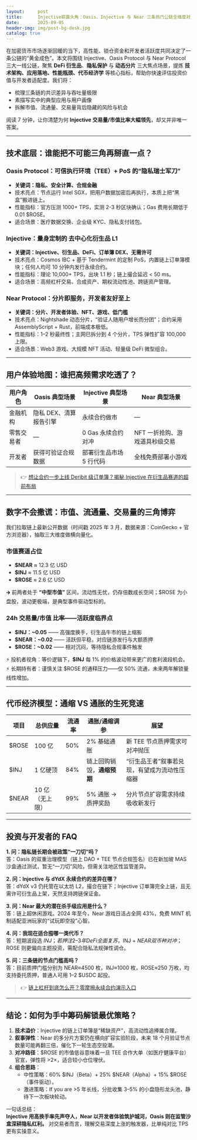 ```yaml
---
layout:     post
title:      Injective崭露头角：Oasis、Injective 与 Near 三条热门公链全维度对比
date:       2025-09-05
header-img: img/post-bg-desk.jpg
catalog: true
---
```


在加密货币市场逐渐回暖的当下，高性能、锁仓资金和开发者活跃度共同决定了一条公链的“黄金成色”。本文将围绕 Injective、Oasis Protocol 与 Near Protocol 三大一线公链，聚焦 **DeFi 衍生品**、**隐私保护** 与 **动态分片** 三大焦点场景，提炼 **技术架构、应用落地、性能瓶颈、代币经济学** 等核心指标，帮助你快速评估投资价值与开发者适配度。我们将：

- 梳理三条链的共识差异与吞吐量极限  
- 素描写实中的典型应用与用户画像  
- 拆解市值、流通量、交易量背后隐藏的风险与机会  

阅读 7 分钟，让你清楚为何 **Injective 交易量/市值比率大幅领先**，却又并非唯一答案。

---

## 技术底层：谁能把不可能三角再掰直一点？

### Oasis Protocol：可信执行环境（TEE）+ PoS 的“隐私瑞士军刀”
- **关键词：隐私、安全计算、合规金融**  
- 技术亮点：节点运行 Intel SGX，把用户数据加密后再执行，本质上把“黑盒”搬进链上。  
- 性能指标：官方压测 1000+ TPS，实测 2-3 秒区块确认；Gas 费用长期低于 0.01 $ROSE。  
- 适合场景：医疗数据交换、企业级 KYC、隐私支付钱包。

### Injective：量身定制的 **去中心化衍生品 L1**
- **关键词：Injective、衍生品、DeFi、订单簿 DEX、无需许可**  
- 技术亮点：Cosmos IBC + 基于 Tendermint 的定制 PoS，内置链上订单簿模块；任何人均可 10 分钟内发行永续合约。  
- 性能指标：理论 10,000+ TPS，出块 1.1 秒；链上撮合延迟 < 50 ms。  
- 适合场景：高频杠杆交易、合成资产、期权流动性池、跨链资产管理。

### Near Protocol：分片即服务，开发者友好至上
- **关键词：分片、开发者体验、NFT、游戏、低门槛**  
- 技术亮点：Nightshade 动态分片，“验证人随用户增长而分团”；合约采用 AssemblyScript + Rust，前端成本极低。  
- 性能指标：1–2 秒最终性；主网已拆分到 4 个分片，TPS 弹性扩容 100,000 上限。  
- 适合场景：Web3 游戏、大规模 NFT 活动、轻量级 DeFi 微型组合。

---

## 用户体验地图：谁把高频需求吃透了？

| 用户角色 | Oasis 典型场景 | Injective 典型场景 | Near 典型场景 |
| --- | --- | --- | --- |
| 金融机构 | 隐私 DEX、清算报告引擎 | 永续合约做市 | — |
| 零售交易者 | — | 0 Gas 永续合约对冲 | NFT 一折抢购、游戏道具秒级交易 |
| 开发者 | 获得可验证合规数据 | 部署衍生品市场 5 行代码 | 全栈免费部署小游戏 |

> 👉 [想让合约一步上线 Deribit 级订单簿？揭秘 Injective 在衍生品赛道的超前布局](https://okxdog.com/)

---

## 数字不会撒谎：市值、流通量、交易量的三角博弈

我们拉取链上最新公开数据（时间戳 2025 年 3 月，数据来源：CoinGecko + 官方浏览器），抽取三大维度做横向量化。

### 市值赛道占位
- **$NEAR** ≈ 12.3 亿 USD  
- **$INJ** ≈ 11.5 亿 USD  
- **$ROSE** ≈ 2.6 亿 USD  

🡲 前两者处于 **“中型市值”** 区间，流动性无忧，仍存倍数成长空间；$ROSE 为小盘股，波动更极端，是典型事件驱动型标的。

### 24h 交易量/市值 比率——活跃度临界点
- **$INJ：~0.05** —— 高强度换手，衍生品牛市的链上缩影  
- **$NEAR：~0.02** —— 活跃但平稳，对应链游发行与大额质押  
- **$ROSE：~0.02** —— 相对沉闷，等待隐私合规事件触发

⚡ 投机者视角：等价逻辑下，**$INJ** 每 1% 的价格波动带来更广的套利波段机会。  
⚡ 长期持有者：谨慎关注 $ROSE 的通释压力——仅 50% 流通，未来两年解锁量线性增加。

---

## 代币经济模型：通缩 VS 通胀的生死竞速

| 项目 | 总供应量 | 流通率 | 通胀/通缩调参 | 展望 |
| --- | --- | --- | --- | --- |
| $ROSE | 100 亿 | 50% | 2% 基础通胀 | 新 TEE 节点质押需求可对冲抛压 |
| $INJ | 1 亿硬顶 | 84% | 链上回购销毁，**通缩预期** | “衍生品王者”叙事若兑现，有望成为流动性压缩器 |
| $NEAR | 10 亿（无上限） | 99% | 5% 通胀 → 质押奖励 | 分片节点扩容需求持续吸收新发行 |

---

## 投资与开发者的 FAQ

**1. 问：隐私链长期会被政策“一刀切”吗？**  
答：Oasis 的双重治理模型（链上 DAO + TEE 节点合规签名）已在新加坡 MAS 沙盒通过测试，暂无“一刀切”风险，但需关注地区性监管差异。

**2. 问：Injective 与 dYdX 永续合约的差异在哪？**  
答：dYdX v3 仍托管在以太坊 L2，撮合在链下；Injective 订单簿完全上链，且无需许可衍生品上架，天然支持跨链保证金。

**3. 问：Near 最大的潜在杀手级应用是什么？**  
答：链上超休闲游戏。2024 年至今，Near 游戏日活占全网 43%，免费 MINT 机制适配亚洲玩家的“试玩即空投”心智。

**4. 问：我现在适合囤哪一类代币？**  
答：短期波段选 $INJ；若押注 2–3 年 DeFi 全面复苏，$INJ + $NEAR 双币种对冲；$ROSE 则更偏向主题投资，需配合隐私法规弹性调仓。

**5. 问：三条链的节点门槛高吗？**  
答：目前质押门槛分别为 NEAR≈4500 枚，INJ≈1000 枚，ROSE≈250 万枚，均支持委托质押，普通人可用 1–2 $USDC 起投。

> 👉 [链上杠杆到底怎么开？零摩擦永续合约演示入口](https://okxdog.com/)

---

## 结论：如何为手中筹码解锁最优策略？

1. **技术溢价**：Injective 的链上订单簿是“稀缺资产”，高流动性追捧属合理。  
2. **叙事弹性**：Near 的多分片方案仍在横向扩容实验阶段，未来 18 个月验证节点数量可能再翻三倍，催化下一轮生态空投潮。  
3. **对冲路径**：$ROSE 的市值低谷意味着一旦 TEE 合作大单（如医疗健康平台）官宣，弹性将 >2×，适合较小仓位埋伏。  
4. **组合思路**：  
   - 中性策略：60% $INJ（Beta）+ 25% $NEAR（Alpha）+ 15% $ROSE（事件驱动）。  
   - 激进策略：If you are >5 年长线，分批收集 3–5% 的小盘隐形龙头池，静待下一次板块轮动。

一句话总结：  
**Injective 用高换手率先声夺人，Near 以开发者体验筑护城河，Oasis 则在监管沙盒深耕隐私红利。** 对交易者而言，理解交易深度上涨的触发器，比单纯对比 TPS 更有实操意义。